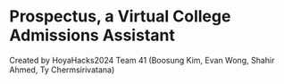 # Prospectus, a Virtual College Admissions Assistant
Created by HoyaHacks2024 Team 41 (Boosung Kim, Evan Wong, Shahir Ahmed, Ty Chermsirivatana)
